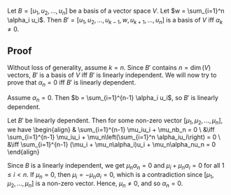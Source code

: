 Let $B = [u_1, u_2, \ldots, u_n]$ be a basis of a vector space $V$.
Let $w = \sum_{i=1}^n \alpha_i u_i$.
Then $B' = [u_1, u_2, \ldots, u_{k-1}, w, u_{k+1}, \ldots, u_n]$ is a basis of $V$ iff $\alpha_k \neq 0$.

## Proof

Without loss of generality, assume $k = n$.
Since $B'$ contains $n = \dim(V)$ vectors, $B'$ is a basis of $V$
iff $B'$ is linearly independent.
We will now try to prove that $\alpha_n = 0$ iff $B'$ is linearly dependent.

Assume $\alpha_n = 0$. Then $b = \sum_{i=1}^{n-1} \alpha_i u_i$,
so $B'$ is linearly dependent.

Let $B'$ be linearly dependent.
Then for some non-zero vector $[\mu_1, \mu_2, \ldots, \mu_n]$, we have
\begin{align}
& \sum_{i=1}^{n-1} \mu_iu_i + \mu_nb_n = 0
\\ &\iff \sum_{i=1}^{n-1} \mu_iu_i + \mu_n\left(\sum_{i=1}^n \alpha_iu_i\right) = 0
\\ &\iff \sum_{i=1}^{n-1} (\mu_i + \mu_n\alpha_i)u_i + \mu_n\alpha_nu_n = 0
\end{align}

Since $B$ is a linearly independent, we get $\mu_n\alpha_n = 0$ and $\mu_i + \mu_n\alpha_i = 0$
for all $1 \le i < n$.
If $\mu_n = 0$, then $\mu_i = -\mu_n\alpha_i = 0$, which is a contradiction
since $[\mu_1, \mu_2, \ldots, \mu_n]$ is a non-zero vector.
Hence, $\mu_n \neq 0$, and so $\alpha_n = 0$.
